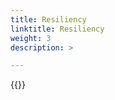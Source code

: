```yaml
---
title: Resiliency
linktitle: Resiliency 
weight: 3
description: >

--- 
```

{{<include  file="content/v2/getting-started/uninstallation/helm/module/resiliency.md" Var="powerscale" values="isilon">}}

